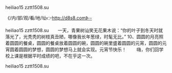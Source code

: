 heiliao15 zztt1508.su

《/内/部/观/看/地/址👉http://d8s8.com》--

heiliao15 zztt1508.su　　一天，青果树讪笑无花果木说：“你的叶子到冬天时就落光了，光秃秃的树枝真丑陋，哪像我长年葱绿，时髦无比。”
	10、圆圆的月亮照着圆圆的餐桌，圆圆的餐桌放着圆圆的碗，圆圆的碗里盛着圆圆的元宵，圆圆的元宵圆着圆圆的梦想，圆圆的梦想马上就会实现。元宵节快乐！
　　嗨，你们回学校上课是根据平时成绩的吧，不在乎这一次。





heiliao15 zztt1508.su
